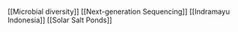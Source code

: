 [[Microbial diversity]]
[[Next-generation Sequencing]]
[[Indramayu Indonesia]]
[[Solar Salt Ponds]]
